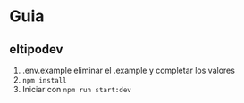 # Guia
## eltipodev
1. .env.example eliminar el .example y completar los valores
2. ``npm install``
3. Iniciar con ``npm run start:dev``
